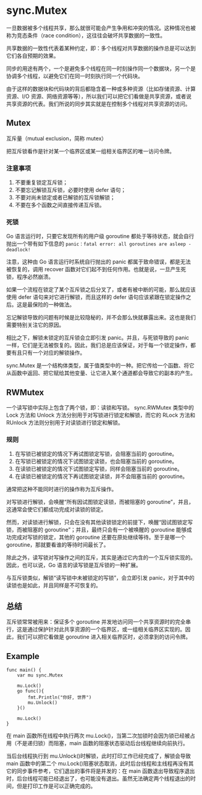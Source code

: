 # sync.Mutex

一旦数据被多个线程共享，那么就很可能会产生争用和冲突的情况。这种情况也被称为竞态条件（race condition），这往往会破坏共享数据的一致性。

共享数据的一致性代表着某种约定，即：多个线程对共享数据的操作总是可以达到它们各自预期的效果。

同步的用途有两个，一个是避免多个线程在同一时刻操作同一个数据块，另一个是协调多个线程，以避免它们在同一时刻执行同一个代码块。

由于这样的数据块和代码块的背后都隐含着一种或多种资源（比如存储资源、计算资源、I/O 资源、网络资源等等），所以我们可以把它们看做是共享资源，或者说共享资源的代表。我们所说的同步其实就是在控制多个线程对共享资源的访问。

## Mutex

互斥量（mutual exclusion，简称 mutex）

把互斥锁看作是针对某一个临界区或某一组相关临界区的唯一访问令牌。

### 注意事项

1. 不要重复锁定互斥锁；
2. 不要忘记解锁互斥锁，必要时使用 defer 语句；
3. 不要对尚未锁定或者已解锁的互斥锁解锁；
4. 不要在多个函数之间直接传递互斥锁。

### 死锁

Go 语言运行时，只要它发现所有的用户级 goroutine 都处于等待状态，就会自行抛出一个带有如下信息的 `panic：fatal error: all goroutines are asleep - deadlock!`

注意，这种由 Go 语言运行时系统自行抛出的 panic 都属于致命错误，都是无法被恢复的，调用 recover 函数对它们起不到任何作用。也就是说，一旦产生死锁，程序必然崩溃。

如果一个流程在锁定了某个互斥锁之后分叉了，或者有被中断的可能，那么就应该使用 defer 语句来对它进行解锁，而且这样的 defer 语句应该紧跟在锁定操作之后。这是最保险的一种做法。

忘记解锁导致的问题有时候是比较隐秘的，并不会那么快就暴露出来。这也是我们需要特别关注它的原因。

相比之下，解锁未锁定的互斥锁会立即引发 panic。并且，与死锁导致的 panic 一样，它们是无法被恢复的。因此，我们总是应该保证，对于每一个锁定操作，都要有且只有一个对应的解锁操作。

sync.Mutex 是一个结构体类型，属于值类型中的一种。把它传给一个函数、将它从函数中返回、把它赋给其他变量、让它进入某个通道都会导致它的副本的产生。

## RWMutex

一个读写锁中实际上包含了两个锁，即：读锁和写锁。 sync.RWMutex 类型中的 Lock 方法和 Unlock 方法分别用于对写锁进行锁定和解锁，而它的 RLock 方法和 RUnlock 方法则分别用于对读锁进行锁定和解锁。

### 规则

1. 在写锁已被锁定的情况下再试图锁定写锁，会阻塞当前的 goroutine。
2. 在写锁已被锁定的情况下试图锁定读锁，也会阻塞当前的 goroutine。
3. 在读锁已被锁定的情况下试图锁定写锁，同样会阻塞当前的 goroutine。
4. 在读锁已被锁定的情况下再试图锁定读锁，并不会阻塞当前的 goroutine。

通常把这种不能同时进行的操作称为互斥操作。

对写锁进行解锁，会唤醒“所有因试图锁定读锁，而被阻塞的 goroutine”，并且，这通常会使它们都成功完成对读锁的锁定。

然而，对读锁进行解锁，只会在没有其他读锁锁定的前提下，唤醒“因试图锁定写锁，而被阻塞的 goroutine”；并且，最终只会有一个被唤醒的 goroutine 能够成功完成对写锁的锁定，其他的 goroutine 还要在原处继续等待。至于是哪一个 goroutine，那就要看谁的等待时间最长了。

除此之外，读写锁对写操作之间的互斥，其实是通过它内含的一个互斥锁实现的。因此，也可以说，Go 语言的读写锁是互斥锁的一种扩展。

与互斥锁类似，解锁“读写锁中未被锁定的写锁”，会立即引发 panic，对于其中的读锁也是如此，并且同样是不可恢复的。

## 总结

互斥锁常常被用来：保证多个 goroutine 并发地访问同一个共享资源时的完全串行，这是通过保护针对此共享资源的一个临界区，或一组相关临界区实现的。因此，我们可以把它看做是 goroutine 进入相关临界区时，必须拿到的访问令牌。

## Example

```golang
func main() {
    var mu sync.Mutex

    mu.Lock()
    go func(){
        fmt.Println("你好, 世界")
        mu.Unlock()
    }()

    mu.Lock()
}
```

在 main 函数所在线程中执行两次 mu.Lock()，当第二次加锁时会因为锁已经被占用（不是递归锁）而阻塞，main 函数的阻塞状态驱动后台线程继续向前执行。

当后台线程执行到 mu.Unlock()时解锁，此时打印工作已经完成了，解锁会导致 main 函数中的第二个 mu.Lock()阻塞状态取消，此时后台线程和主线程再没有其它的同步事件参考，它们退出的事件将是并发的：在 main 函数退出导致程序退出时，后台线程可能已经退出了，也可能没有退出。虽然无法确定两个线程退出的时间，但是打印工作是可以正确完成的。
